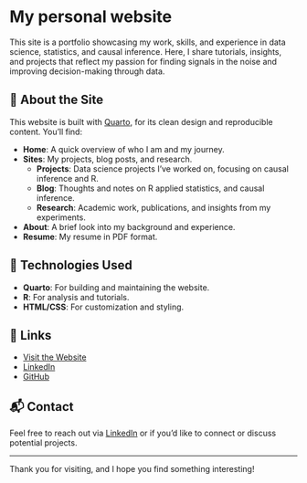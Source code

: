 # My personal website

This site is a portfolio showcasing my work, skills, and experience in data science, statistics, and causal inference. Here, I share tutorials, insights, and projects that reflect my passion for finding signals in the noise and improving decision-making through data.

## 📄 About the Site

This website is built with [Quarto](https://quarto.org), for its clean design and reproducible content. You’ll find:

- **Home**: A quick overview of who I am and my journey.
- **Sites**: My projects, blog posts, and research.
  - **Projects**: Data science projects I’ve worked on, focusing on causal inference and R.
  - **Blog**: Thoughts and notes on R applied statistics, and causal inference.
  - **Research**: Academic work, publications, and insights from my experiments.
- **About**: A brief look into my background and experience.
- **Resume**: My resume in PDF format.

## 🚀 Technologies Used

- **Quarto**: For building and maintaining the website.
- **R**: For analysis and tutorials.
- **HTML/CSS**: For customization and styling.
  
## 🔗 Links

- [Visit the Website](https://your-website-url.com)
- [LinkedIn](https://www.linkedin.com/in/davide-gentile-/)
- [GitHub](https://github.com/davide-gentile)

## 📬 Contact

Feel free to reach out via [LinkedIn](https://www.linkedin.com/in/davide-gentile-/) or if you’d like to connect or discuss potential projects.

---

Thank you for visiting, and I hope you find something interesting!

